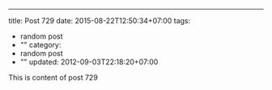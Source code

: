 ---
title: Post 729
date: 2015-08-22T12:50:34+07:00
tags:
  - random post
  - ""
category:
  - random post
  - ""
updated: 2012-09-03T22:18:20+07:00

This is content of post 729